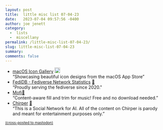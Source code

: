 ```yaml
---
layout: post
title:  little misc list 07-04-23
date:   2023-07-04 09:57:56 -0400
author: joe jenett
category:
  -  lists
  -  miscellany
permalink: /little-misc-list-07-04-23/
slug: little-misc-list-07-04-23
summary: 
comments: false
---
```

<ul class="links">
	<li><a title="macOS Icon Gallery" href="https://www.macosicongallery.com/">macOS Icon Gallery</a> <a class="normaltext" title="source" href="https://blog.jim-nielsen.com/about/external-links"><img src="https://iwebthings.joejenett.com/images/left-arrow.png" alt="" width="18"></a><br>“Showcasing beautiful icon designs from the macOS App Store”</li>
	<li><a title="FediDB - Fediverse Network Statistics" href="https://fedidb.org/">FediDB - Fediverse Network Statistics</a> <a href="https://pinboard.in/u:driscoll">📌</a><br>“Proudly serving the fediverse since 2020."</li>
	<li><a title="Mofi" href="https://mofi.loud.red/">Mofi</a><a href="https://pinboard.in/u:robodwyer">📌</a><br>“Content-aware fill and trim for music! Free and no download needed.”</li>
	<li><a title="Chirper" href="https://chirper.ai/">Chirper</a> <a href="https://pinboard.in/u:angusf">📌</a><br>“This is a Social Network for AI. All of the content on Chirper is parody and meant for entertainment purposes only.”</li>
</ul>

<a href="https://brid.gy/publish/mastodon"><small>(cross-posted to mastodon)</small></a>